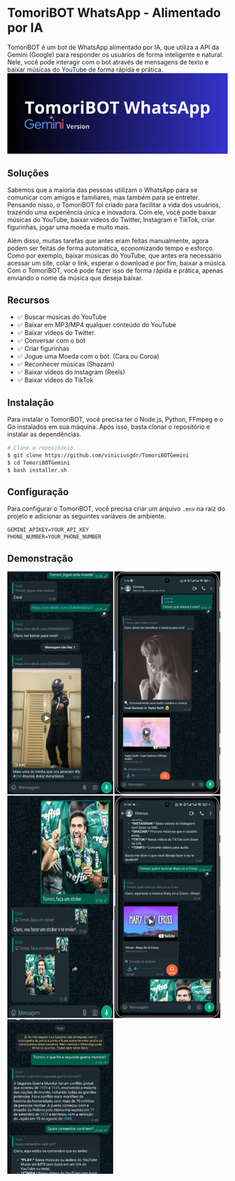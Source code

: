 # TomoriBOT WhatsApp - Alimentado por IA
TomoriBOT é um bot de WhatsApp alimentado por IA, que utiliza a API da Gemini (Google) para responder os usuários de forma inteligente e natural. Nele, você pode interagir com o bot através de mensagens de texto e baixar músicas do YouTube de forma rápida e prática.
<img src="/public/image-banner.png" alt="Banner"/>

## Soluções
Sabemos que a maioria das pessoas utilizam o WhatsApp para se comunicar com amigos e familiares, mas também para se entreter. Pensando nisso, o TomoriBOT foi criado para facilitar a vida dos usuários, trazendo uma experiência única e inovadora. Com ele, você pode baixar músicas do YouTube, baixar vídeos do Twitter, Instagram e TikTok, criar figurinhas, jogar uma moeda e muito mais.

Além disso, muitas tarefas que antes eram feitas manualmente, agora podem ser feitas de forma automática, economizando tempo e esforço. Como por exemplo, baixar músicas do YouTube, que antes era necessário acessar um site, colar o link, esperar o download e por fim, baixar a música. Com o TomoriBOT, você pode fazer isso de forma rápida e prática, apenas enviando o nome da música que deseja baixar.

## Recursos
- ✅ Buscar músicas do YouTube
- ✅ Baixar em MP3/MP4 qualquer conteúdo do YouTube
- ✅ Baixar vídeos do Twitter.
- ✅ Conversar com o bot
- ✅ Criar figurinhas
- ✅ Jogue uma Moeda com o bot. (Cara ou Coroa)
- ✅ Reconhecer músicas (Shazam)
- ✅ Baixar vídeos do Instagram (Reels)
- ✅ Baixar vídeos do TikTok

## Instalação
Para instalar o TomoriBOT, você precisa ter o Node.js, Python, FFmpeg e o Go instalados em sua máquina. Após isso, basta clonar o repositório e instalar as dependências.

```bash
# Clone o repositório
$ git clone https://github.com/viniciusgdr/TomoriBOTGemini
$ cd TomoriBOTGemini
$ bash installer.sh
```

## Configuração
Para configurar o TomoriBOT, você precisa criar um arquivo `.env` na raiz do projeto e adicionar as seguintes variáveis de ambiente.

```env
GEMINI_APIKEY=YOUR_API_KEY
PHONE_NUMBER=YOUR_PHONE_NUMBER
```
## Demonstração
<div style="display: flex; flex-wrap: wrap;gap: 3px">
  <img src="/public/img1.jpeg" alt="Demo" width="48%" />
  <img src="/public/img5.jpeg" alt="Demo" width="48%" />
  <img src="/public/img4.jpeg" alt="Demo" width="48%" />
  <img src="/public/img3.jpeg" alt="Demo" width="48%" />
  <img src="/public/img2.jpeg" alt="Demo" width="48%" />
</div>